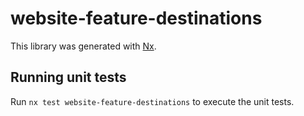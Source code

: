 # website-feature-destinations

This library was generated with [Nx](https://nx.dev).

## Running unit tests

Run `nx test website-feature-destinations` to execute the unit tests.
